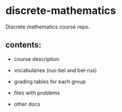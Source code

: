 # discrete-mathematics

Discrete mathematics course repo. 

## contents:

- course description

- vocabularies (rus-bel and bel-rus)

- grading tables for each group

- files with problems

- other docs
